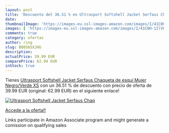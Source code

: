 ```yaml
---
layout: post
title: 'Descuento del 36.51 % en Ultrasport Softshell Jacket Serfaus Chaq'
date: 
thumbnailImage: 'https://images-eu.ssl-images-amazon.com/images/I/41C0H-1IlVL._SL200_.jpg'
images: [ 'https://images-eu.ssl-images-amazon.com/images/I/41C0H-1IlVL._SL200_.jpg' ]
comments: true
category: ofertas
author: ring
slug: B00565XJHU
description:
actualPrice: 39.99 EUR
comparePrice: 62.99 EUR
inStock: true
---
```


Tienes [Ultrasport Softshell Jacket Serfaus Chaqueta de esquí  Mujer  Negro/Verde  XS](https://www.amazon.es/dp/B00565XJHU/?tag=tolees-21) con un 36.51 % de descuento con precio de oferta de 39.99 EUR (original: 62.99 EUR) en el siguiente enlace!

[![Ultrasport Softshell Jacket Serfaus Chaq](https://images-eu.ssl-images-amazon.com/images/I/41C0H-1IlVL._SL200_.jpg)](https://www.amazon.es/dp/B00565XJHU/?tag=tolees-21)

[Accede a la oferta!!](https://www.amazon.es/dp/B00565XJHU/?tag=tolees-21)

Links participate in Amazon Associate program and might generate a comission on qualifying sales


